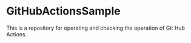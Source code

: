 # GitHubActionsSample
This is a repository for operating and checking the operation of Git Hub Actions.
